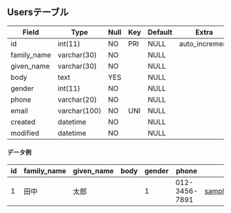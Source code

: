 ## Usersテーブル

| Field | Type | Null | Key | Default | Extra          |
| ---- | ---- | ---- | ---- | ---- | ---- |
| id | int(11) | NO | PRI | NULL | auto_increment |
| family_name | varchar(30) | NO | | NULL | |
| given_name | varchar(30) | NO | | NULL | |
| body | text | YES | | NULL | |
| gender | int(11) | NO | | NULL | |
| phone | varchar(20) | NO | | NULL | |
| email | varchar(100) | NO | UNI | NULL | |
| created | datetime | NO | | NULL | |
| modified | datetime | NO | | NULL | |

#### データ例

| id | family_name                    | given_name | body                           | gender | phone                | email                               | created             | modified |
| ---- | ---- | ---- | ---- | ---- | ---- | ---- | ---- | ---- |
|  1 | 田中 | 太郎 |                                | 1 | 012-3456-7891 | sample2@sample.com | 2020-05-02 19:47:23 | 2020-05-04 04:09:12 |

